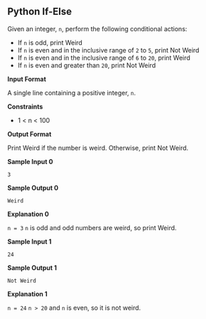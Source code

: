 ## Python If-Else

Given an integer, `n`, perform the following conditional actions:

* If `n` is odd, print Weird
* If `n` is even and in the inclusive range of `2` to `5`, print Not Weird
* If `n` is even and in the inclusive range of `6` to `20`, print Weird
* If `n` is even and greater than `20`, print Not Weird

**Input Format**

A single line containing a positive integer, `n`.

**Constraints**

* 1 < n < 100

**Output Format**

Print Weird if the number is weird. Otherwise, print Not Weird.

**Sample Input 0**
```
3
```
**Sample Output 0**
```
Weird
```
**Explanation 0**

`n = 3`
`n` is odd and odd numbers are weird, so print Weird.

**Sample Input 1**
```
24
```
**Sample Output 1**
```
Not Weird
```
**Explanation 1**

`n = 24`
`n > 20` and `n` is even, so it is not weird.